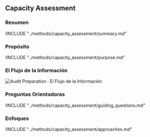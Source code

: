 ## Capacity Assessment

### Resumen

!INCLUDE "../methods/capacity_assessment/summary.md"

### Propósito

!INCLUDE "../methods/capacity_assessment/purpose.md"

### El Flujo de la Información

![Audit Preparation : El Flujo de la Información](images/info_flows/capacity_assessment.svg)

### Preguntas Orientadoras

!INCLUDE "../methods/capacity_assessment/guiding_questions.md"

### Enfoques

!INCLUDE "../methods/capacity_assessment/approaches.md"
